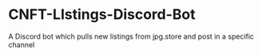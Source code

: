 # CNFT-LIstings-Discord-Bot
A Discord bot which pulls new listings from jpg.store and post in a specific channel
